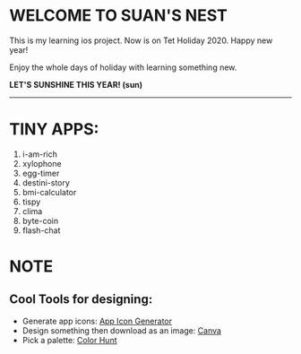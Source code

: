 # WELCOME TO SUAN'S NEST
This is my learning ios project.
Now is on Tet Holiday 2020.
Happy new year! 

Enjoy the whole days of holiday with learning something new.

**LET'S SUNSHINE THIS YEAR! (sun)**

---
# TINY APPS:
1. i-am-rich
2. xylophone
3. egg-timer
4. destini-story
5. bmi-calculator
6. tispy
7. clima
8. byte-coin
9. flash-chat

# NOTE
## Cool Tools for designing:
- Generate app icons:  [App Icon Generator](https://appicon.co/)
- Design something then download as an image: [Canva](https://canva.com)
- Pick a palette: [Color Hunt](https://colorhunt.co/)
